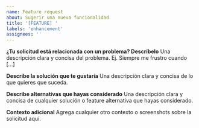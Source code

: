 ```yaml
---
name: Feature request
about: Sugerir una nueva funcionalidad
title: '[FEATURE] '
labels: 'enhancement'
assignees: ''
---
```


**¿Tu solicitud está relacionada con un problema? Descríbelo**
Una descripción clara y concisa del problema. Ej. Siempre me frustro cuando [...]

**Describe la solución que te gustaría**
Una descripción clara y concisa de lo que quieres que suceda.

**Describe alternativas que hayas considerado**
Una descripción clara y concisa de cualquier solución o feature alternativa que hayas considerado.

**Contexto adicional**
Agrega cualquier otro contexto o screenshots sobre la solicitud aquí.